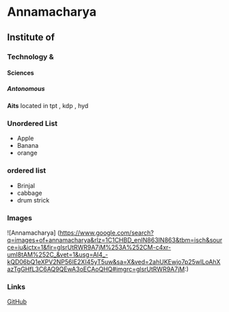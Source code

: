# Annamacharya
## Institute of
### Technology &
#### Sciences
##### Antonomous

**Aits** located in tpt , kdp , hyd
### Unordered List
* Apple
* Banana
* orange
### ordered list
 * Brinjal
 * cabbage
 * drum strick
 
### Images
![Annamacharya]
(https://www.google.com/search?q=images+of+annamacharya&rlz=1C1CHBD_enIN863IN863&tbm=isch&source=iu&ictx=1&fir=glsrUtRWR9A7jM%253A%252CM-c4xr-umI8tAM%252C_&vet=1&usg=AI4_-kQD06bQ1eXPV2NP56IE2XI45yT5uw&sa=X&ved=2ahUKEwjo7p25wILoAhXazTgGHfL3C6AQ9QEwA3oECAoQHQ#imgrc=glsrUtRWR9A7jM:)

### Links
[GitHub](http://github.com)
